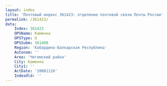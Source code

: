 ```yaml
---
layout: index
title: 'Почтовый индекс 361423: отделение почтовой связи Почты России'
permalink: /361423/
data:
    Index: 361423
    OPSName: Каменка
    OPSType: О
    OPSSubm: 361400
    Region: 'Кабардино-Балкарская Республика'
    Autonom: ''
    Area: 'Чегемский район'
    City: Каменка
    City1: ''
    ActDate: '20081126'
    IndexOld: ''
---
```

